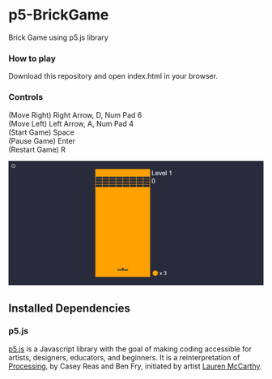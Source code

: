 # p5-BrickGame

Brick Game using p5.js library

### How to play

Download this repository and open index.html in your browser. 

### Controls 

(Move Right) Right Arrow, D, Num Pad 6 <br>
(Move Left) Left Arrow, A, Num Pad 4 <br>
(Start Game) Space <br>
(Pause Game) Enter <br>
(Restart Game) R <br>


![Game Example](BrickGame.gif)


## Installed Dependencies

### p5.js

[p5.js](http://p5js.org) is a Javascript library with the goal of making coding accessible for artists, designers, educators, and beginners. It is a reinterpretation of [Processing](http://processing.org), by Casey Reas and Ben Fry, initiated by artist [Lauren McCarthy](http://www.lauren-mccarthy.com/).

